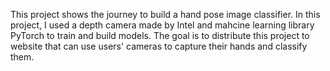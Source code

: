 This project shows the journey to build a hand pose image classifier. In this project, I used a depth camera made by Intel and mahcine learning library PyTorch to train and build models. The goal is to distribute this project to website that can use users' cameras to capture their hands and classify them.
